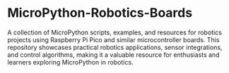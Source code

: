 # MicroPython-Robotics-Boards
A collection of MicroPython scripts, examples, and resources for robotics projects using Raspberry Pi Pico and similar microcontroller boards. This repository showcases practical robotics applications, sensor integrations, and control algorithms, making it a valuable resource for enthusiasts and learners exploring MicroPython in robotics.
